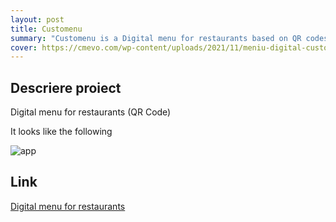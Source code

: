 ```yaml
---
layout: post
title: Customenu
summary: "Customenu is a Digital menu for restaurants based on QR codes which converts old menus on paper in a digital application"
cover: https://cmevo.com/wp-content/uploads/2021/11/meniu-digital-customenu-app-500x361.png
---
```


## Descriere proiect
Digital menu for restaurants (QR Code)

It looks like the following

![app](https://cmevo.com/wp-content/uploads/2021/11/meniu-digital-customenu-app-500x361.png)

## Link

<a href="https://cmevo.com/portfolio/digital-menu-for-restaurants-qr-code/" target="_blank">Digital menu for restaurants</a>
